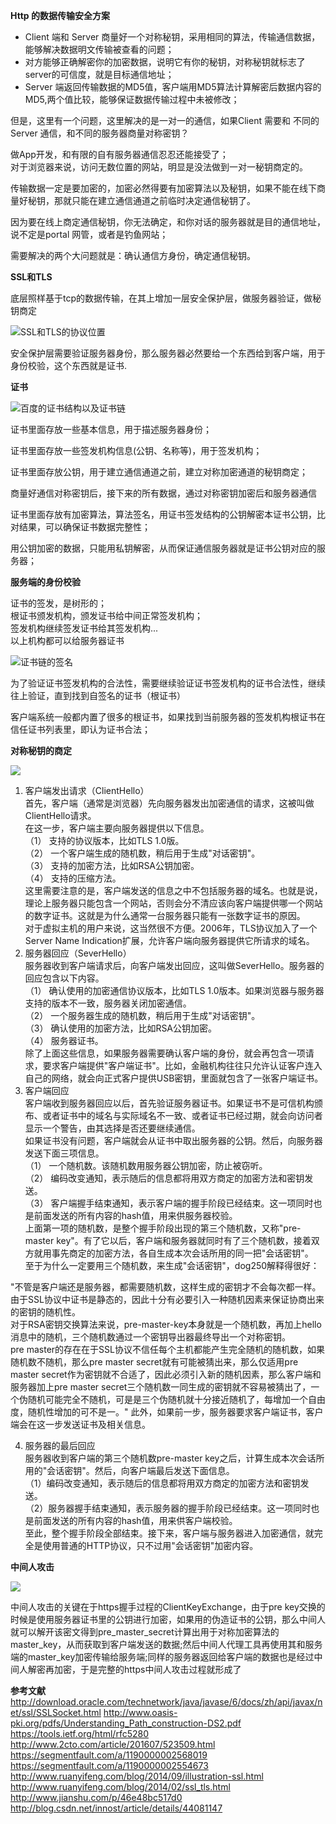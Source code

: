 **Http 的数据传输安全方案**

* Client 端和 Server 商量好一个对称秘钥，采用相同的算法，传输通信数据，能够解决数据明文传输被查看的问题；
* 对方能够正确解密你的加密数据，说明它有你的秘钥，对称秘钥就标志了server的可信度，就是目标通信地址；
* Server 端返回传输数据的MD5值，客户端用MD5算法计算解密后数据内容的MD5,两个值比较，能够保证数据传输过程中未被修改；


但是，这里有一个问题，这里解决的是一对一的通信，如果Client 需要和 不同的Server 通信，和不同的服务器商量对称密钥？

做App开发，和有限的自有服务器通信忍忍还能接受了；    
对于浏览器来说，访问无数位置的网站，明显是没法做到一对一秘钥商定的。

传输数据一定是要加密的，加密必然得要有加密算法以及秘钥，如果不能在线下商量好秘钥，那就只能在建立通信通道之前临时决定通信秘钥了。

因为要在线上商定通信秘钥，你无法确定，和你对话的服务器就是目的通信地址，说不定是portal 网管，或者是钓鱼网站；

需要解决的两个大问题就是：确认通信方身份，确定通信秘钥。

**SSL和TLS**

底层照样基于tcp的数据传输，在其上增加一层安全保护层，做服务器验证，做秘钥商定

![SSL和TLS的协议位置](http://pic002.cnblogs.com/images/2012/38542/2012100609461432.png)


安全保护层需要验证服务器身份，那么服务器必然要给一个东西给到客户端，用于身份校验，这个东西就是证书.

**证书**

![百度的证书结构以及证书链](https://chenyoyoy.github.io/image/2017/03/baidu_cer.png)

证书里面存放一些基本信息，用于描述服务器身份；

证书里面存放一些签发机构信息(公钥、名称等)，用于签发机构；

证书里面存放公钥，用于建立通信通道之前，建立对称加密通道的秘钥商定；

商量好通信对称密钥后，接下来的所有数据，通过对称密钥加密后和服务器通信

证书里面存放有加密算法，算法签名，用证书签发结构的公钥解密本证书公钥，比对结果，可以确保证书数据完整性；

用公钥加密的数据，只能用私钥解密，从而保证通信服务器就是证书公钥对应的服务器；


**服务端的身份校验**

证书的签发，是树形的；  
根证书颁发机构，颁发证书给中间正常签发机构；  
签发机构继续签发证书给其签发机构...  
以上机构都可以给服务器证书

![证书链的签名](https://chenyoyoy.github.io/image/2017/03/ca_chain.png)

为了验证证书签发机构的合法性，需要继续验证证书签发机构的证书合法性，继续往上验证，直到找到自签名的证书（根证书）

客户端系统一般都内置了很多的根证书，如果找到当前服务器的签发机构根证书在信任证书列表里，即认为证书合法；

**对称秘钥的商定**

![](http://sean-images.qiniudn.com/tls-ssl.svg)

1. 客户端发出请求（ClientHello）  
首先，客户端（通常是浏览器）先向服务器发出加密通信的请求，这被叫做ClientHello请求。  
在这一步，客户端主要向服务器提供以下信息。  
（1） 支持的协议版本，比如TLS 1.0版。  
（2） 一个客户端生成的随机数，稍后用于生成"对话密钥"。   
（3） 支持的加密方法，比如RSA公钥加密。   
（4） 支持的压缩方法。   
这里需要注意的是，客户端发送的信息之中不包括服务器的域名。也就是说，理论上服务器只能包含一个网站，否则会分不清应该向客户端提供哪一个网站的数字证书。这就是为什么通常一台服务器只能有一张数字证书的原因。  
对于虚拟主机的用户来说，这当然很不方便。2006年，TLS协议加入了一个Server Name Indication扩展，允许客户端向服务器提供它所请求的域名。  
2. 服务器回应（SeverHello）  
服务器收到客户端请求后，向客户端发出回应，这叫做SeverHello。服务器的回应包含以下内容。  
（1） 确认使用的加密通信协议版本，比如TLS 1.0版本。如果浏览器与服务器支持的版本不一致，服务器关闭加密通信。  
（2） 一个服务器生成的随机数，稍后用于生成"对话密钥"。  
（3） 确认使用的加密方法，比如RSA公钥加密。  
（4） 服务器证书。  
除了上面这些信息，如果服务器需要确认客户端的身份，就会再包含一项请求，要求客户端提供"客户端证书"。比如，金融机构往往只允许认证客户连入自己的网络，就会向正式客户提供USB密钥，里面就包含了一张客户端证书。  
3. 客户端回应  
客户端收到服务器回应以后，首先验证服务器证书。如果证书不是可信机构颁布、或者证书中的域名与实际域名不一致、或者证书已经过期，就会向访问者显示一个警告，由其选择是否还要继续通信。  
如果证书没有问题，客户端就会从证书中取出服务器的公钥。然后，向服务器发送下面三项信息。  
（1） 一个随机数。该随机数用服务器公钥加密，防止被窃听。  
（2） 编码改变通知，表示随后的信息都将用双方商定的加密方法和密钥发送。  
（3） 客户端握手结束通知，表示客户端的握手阶段已经结束。这一项同时也是前面发送的所有内容的hash值，用来供服务器校验。  
上面第一项的随机数，是整个握手阶段出现的第三个随机数，又称"pre-master key"。有了它以后，客户端和服务器就同时有了三个随机数，接着双方就用事先商定的加密方法，各自生成本次会话所用的同一把"会话密钥"。  
至于为什么一定要用三个随机数，来生成"会话密钥"，dog250解释得很好： 

  
  "不管是客户端还是服务器，都需要随机数，这样生成的密钥才不会每次都一样。由于SSL协议中证书是静态的，因此十分有必要引入一种随机因素来保证协商出来的密钥的随机性。  
对于RSA密钥交换算法来说，pre-master-key本身就是一个随机数，再加上hello消息中的随机，三个随机数通过一个密钥导出器最终导出一个对称密钥。  
pre master的存在在于SSL协议不信任每个主机都能产生完全随机的随机数，如果随机数不随机，那么pre master secret就有可能被猜出来，那么仅适用pre master secret作为密钥就不合适了，因此必须引入新的随机因素，那么客户端和服务器加上pre master secret三个随机数一同生成的密钥就不容易被猜出了，一个伪随机可能完全不随机，可是是三个伪随机就十分接近随机了，每增加一个自由度，随机性增加的可不是一。"
此外，如果前一步，服务器要求客户端证书，客户端会在这一步发送证书及相关信息。 

4. 服务器的最后回应  
服务器收到客户端的第三个随机数pre-master key之后，计算生成本次会话所用的"会话密钥"。然后，向客户端最后发送下面信息。  
（1）编码改变通知，表示随后的信息都将用双方商定的加密方法和密钥发送。  
（2）服务器握手结束通知，表示服务器的握手阶段已经结束。这一项同时也是前面发送的所有内容的hash值，用来供客户端校验。  
至此，整个握手阶段全部结束。接下来，客户端与服务器进入加密通信，就完全是使用普通的HTTP协议，只不过用"会话密钥"加密内容。  

**中间人攻击**

![](https://chenyoyoy.github.io/image/2017/03/中间人攻击.jpg)

中间人攻击的关键在于https握手过程的ClientKeyExchange，由于pre key交换的时候是使用服务器证书里的公钥进行加密，如果用的伪造证书的公钥，那么中间人就可以解开该密文得到pre_master_secret计算出用于对称加密算法的master_key，从而获取到客户端发送的数据;然后中间人代理工具再使用其和服务端的master_key加密传输给服务端;同样的服务器返回给客户端的数据也是经过中间人解密再加密，于是完整的https中间人攻击过程就形成了


**参考文献**
http://download.oracle.com/technetwork/java/javase/6/docs/zh/api/javax/net/ssl/SSLSocket.html
http://www.oasis-pki.org/pdfs/Understanding_Path_construction-DS2.pdf
https://tools.ietf.org/html/rfc5280
http://www.2cto.com/article/201607/523509.html
https://segmentfault.com/a/1190000002568019
https://segmentfault.com/a/1190000002554673
http://www.ruanyifeng.com/blog/2014/09/illustration-ssl.html
http://www.ruanyifeng.com/blog/2014/02/ssl_tls.html
http://www.jianshu.com/p/46e48bc517d0
http://blog.csdn.net/innost/article/details/44081147
